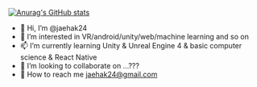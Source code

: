 [![Anurag's GitHub stats](https://github-readme-stats.vercel.app/api?username=jaehak24&show_icons=true&theme=cobalt)](https://github.com/anuraghazra/github-readme-stats)


- 👋 Hi, I’m @jaehak24
- 👀 I’m interested in VR/android/unity/web/machine learning and so on
- 📫 I’m currently learning Unity & Unreal Engine 4 & basic computer science & React Native
- 💞️ I’m looking to collaborate on ...???
- 🌱 How to reach me jaehak24@gmail.com

<!---
jaehak24/jaehak24 is a ✨ special ✨ repository because its `README.md` (this file) appears on your GitHub profile.
You can click the Preview link to take a look at your changes.
--->
